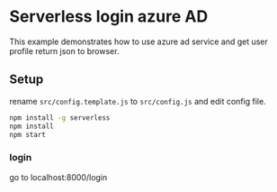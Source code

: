 <!--
title: AWS Serverless REST API with DynamoDB and offline support example in NodeJS
description: This example demonstrates how to run a service locally, using the 'serverless-offline' plugin. It provides a REST API to manage Todos stored in DynamoDB.
layout: Doc
-->
# Serverless login azure AD 

This example demonstrates how to use azure ad service and get user profile return json to browser.

## Setup

rename `src/config.template.js` to `src/config.js` and edit config file.

```bash
npm install -g serverless
npm install
npm start
```

### login
go to localhost:8000/login

